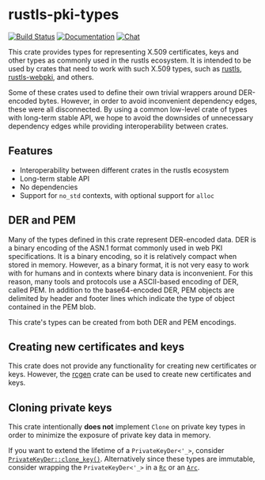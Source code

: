# rustls-pki-types

[![Build Status](https://github.com/rustls/pki-types/actions/workflows/ci.yml/badge.svg?branch=main)](https://github.com/rustls/pki-types/actions/workflows/ci.yml?query=branch%3Amain)
[![Documentation](https://docs.rs/rustls-pki-types/badge.svg)](https://docs.rs/rustls-pki-types/)
[![Chat](https://img.shields.io/discord/976380008299917365?logo=discord)](https://discord.gg/MCSB76RU96)

This crate provides types for representing X.509 certificates, keys and other types as commonly
used in the rustls ecosystem. It is intended to be used by crates that need to work with such X.509
types, such as [rustls](https://crates.io/crates/rustls),
[rustls-webpki](https://crates.io/crates/rustls-webpki),
and others.

Some of these crates used to define their own trivial wrappers around DER-encoded bytes.
However, in order to avoid inconvenient dependency edges, these were all disconnected. By
using a common low-level crate of types with long-term stable API, we hope to avoid the
downsides of unnecessary dependency edges while providing interoperability between crates.

## Features

- Interoperability between different crates in the rustls ecosystem
- Long-term stable API
- No dependencies
- Support for `no_std` contexts, with optional support for `alloc`

## DER and PEM

Many of the types defined in this crate represent DER-encoded data. DER is a binary encoding of
the ASN.1 format commonly used in web PKI specifications. It is a binary encoding, so it is
relatively compact when stored in memory. However, as a binary format, it is not very easy to
work with for humans and in contexts where binary data is inconvenient. For this reason,
many tools and protocols use a ASCII-based encoding of DER, called PEM. In addition to the
base64-encoded DER, PEM objects are delimited by header and footer lines which indicate the type
of object contained in the PEM blob.

This crate's types can be created from both DER and PEM encodings.

## Creating new certificates and keys

This crate does not provide any functionality for creating new certificates or keys. However,
the [rcgen](https://docs.rs/rcgen) crate can be used to create new certificates and keys.

## Cloning private keys

This crate intentionally **does not** implement `Clone` on private key types in
order to minimize the exposure of private key data in memory.

If you want to extend the lifetime of a `PrivateKeyDer<'_>`, consider [`PrivateKeyDer::clone_key()`]. 
Alternatively  since these types are immutable, consider wrapping the `PrivateKeyDer<'_>` in a [`Rc`]
or an [`Arc`].

[`Rc`]: https://doc.rust-lang.org/std/rc/struct.Rc.html
[`Arc`]: https://doc.rust-lang.org/std/sync/struct.Arc.html
[`PrivateKeyDer::clone_key()`]: https://docs.rs/rustls-pki-types/latest/rustls_pki_types/enum.PrivateKeyDer.html#method.clone_key
